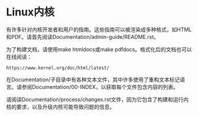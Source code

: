 Linux内核
=========

有许多针对内核开发者和用户的指南。这些指南可以被渲染成多种格式，如HTML和PDF。请首先阅读Documentation/admin-guide/README.rst。

为了构建文档，请使用make htmldocs或make pdfdocs。格式化后的文档也可以在线阅读：

    https://www.kernel.org/doc/html/latest/

在Documentation/子目录中有各种文本文件，其中许多使用了重构文本标记语言。请参阅Documentation/00-INDEX，以获取每个文件包含内容的列表。

请阅读Documentation/process/changes.rst文件，因为它包含了构建和运行内核的要求，以及升级内核可能导致问题的信息。
